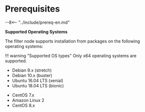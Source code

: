 # Prerequisites

--8<-- "../include/prereq-en.md"

**Supported Operating Systems**

The filter node supports installation from packages on the following operating
systems:

!!! warning "Supported OS types"
    Only x64 operating systems are supported. 

* Debian 9.x (stretch)
* Debian 10.x (buster)
* Ubuntu 16.04 LTS (xenial)
* Ubuntu 18.04 LTS (bionic)
<!-- * Ubuntu 20.04 LTS (focal) -->
* CentOS 7.x
* Amazon Linux 2
* CentOS 8.x
